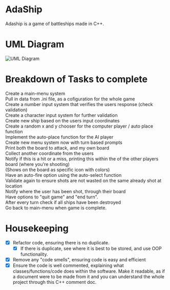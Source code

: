# AdaShip
Adaship is a game of battleships made in C++.

# UML Diagram
![UML Diagram](diagrams/uml.png)

# Breakdown of Tasks to complete
Create a main-menu system <br />
Pull in data from .ini file, as a cofiguration for the whole game <br />
Create a number input system that verifies the users response (check validation)<br />
Create a character input system for further validation<br />
Create new ship based on the users input coordinates<br />
Create a random x and y chooser for the computer player / auto place function<br />
Implement the auto-place function for the AI player<br />
Create new menu system now with turn based prompts<br />
Print both the board to attack, and my own board<br />
Collect another coordinate from the users<br />
Notify if this is a hit or a miss, printing this within the of the other players board (where you're shooting) <br />
  (Shows on the board as specific icon with colors)<br />
Have an auto-fire option using the auto-select function<br />
Validate again to ensure shots are not wasted on the same already shot at location<br />
Notify where the user has been shot, through their board<br />
Have options to "quit game" and "end turn".<br />
After every turn check if all ships have been destroyed<br />
Go back to main-menu when game is complete.<br />

# Housekeeping
- [x] Refactor code, ensuring there is no duplicate.
    - [x] If there is duplicate, see where it is best to be stored, and use OOP functionality.
- [x] Remove any "code smells", ensuring code is easy and efficient
- [x] Ensure the code is well commented, explaining what classes/functions/code does within the software. Make it readable, as if a document were to be made from it and you can understand the whole project through this C++ comment doc.
